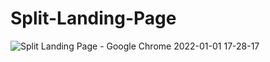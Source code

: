 # Split-Landing-Page
![Split Landing Page - Google Chrome 2022-01-01 17-28-17](https://user-images.githubusercontent.com/48691866/147852832-d4fe7cd1-5390-4b91-8b29-6c0e04c7e432.gif)
